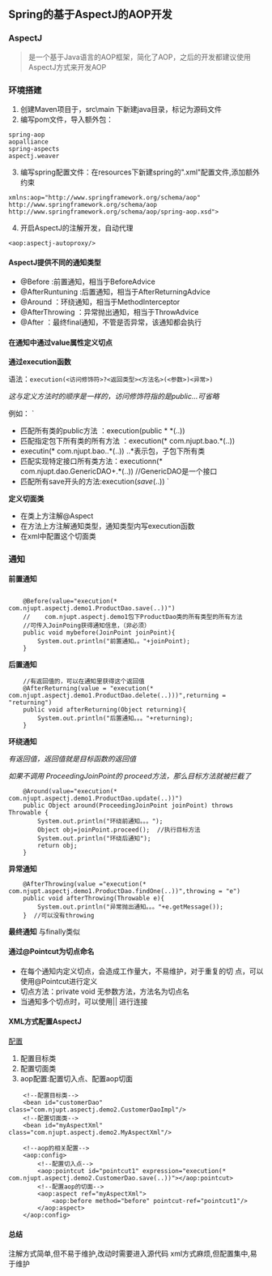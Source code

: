 ## Spring的基于AspectJ的AOP开发

### AspectJ
> 是一个基于Java语言的AOP框架，简化了AOP，之后的开发都建议使用AspectJ方式来开发AOP

### 环境搭建
1. 创建Maven项目于，src\main 下新建java目录，标记为源码文件
2. 编写pom文件，导入额外包：
```
spring-aop 
aopalliance  
spring-aspects  
aspectj.weaver
```
3. 编写spring配置文件：在resources下新建spring的".xml"配置文件,添加额外约束
```
xmlns:aop="http://www.springframework.org/schema/aop"
http://www.springframework.org/schema/aop 
http://www.springframework.org/schema/aop/spring-aop.xsd">
```
4. 开启AspectJ的注解开发，自动代理
```
<aop:aspectj-autoproxy/>
```

#### AspectJ提供不同的通知类型
- @Before :前置通知，相当于BeforeAdvice
- @AfterRuntuning :后置通知，相当于AfterReturningAdvice
- @Around ：环绕通知，相当于MethodInterceptor
- @AfterThrowing ：异常抛出通知，相当于ThrowAdvice
- @After ：最终final通知，不管是否异常，该通知都会执行

#### 在通知中通过value属性定义切点
 **通过execution函数**

语法：`execution(<访问修饰符>?<返回类型><方法名>(<参数>)<异常>)`

*这与定义方法时的顺序是一样的，访问修饰符指的是public...可省略*

例如：
`
- 匹配所有类的public方法 ：execution(public * *(..))
- 匹配指定包下所有类的所有方法 ：execution(* com.njupt.bao.*(..))
- executin(* com.njupt.bao..*(..))  ..*表示包，子包下所有类
- 匹配实现特定接口所有类方法：executionn(* com.njupt.dao.GenericDAO+.*(..))  //GenericDAO是一个接口
- 匹配所有save开头的方法:execution(*save*(..))
`

**定义切面类**

- 在类上方注解@Aspect
- 在方法上方注解通知类型，通知类型内写execution函数
- 在xml中配置这个切面类

### 通知
**前置通知**
```

    @Before(value="execution(* com.njupt.aspectj.demo1.ProductDao.save(..))")
    //    com.njupt.aspectj.demo1包下ProductDao类的所有类型的所有方法
    //可传入JoinPoing获得通知信息，（非必须）
    public void mybefore(JoinPoint joinPoint){
        System.out.println("前置通知。。"+joinPoint);
    }
```
**后置通知**
```
    //有返回值的，可以在通知里获得这个返回值
    @AfterReturning(value = "execution(* com.njupt.aspectj.demo1.ProductDao.delete(..)))",returning = "returning")
    public void afterReturning(Object returning){
        System.out.println("后置通知。。。"+returning);
    }
```
**环绕通知**

*有返回值，返回值就是目标函数的返回值*

*如果不调用 ProceedingJoinPoint的 proceed方法，那么目标方法就被拦截了*
```
    @Around(value="execution(* com.njupt.aspectj.demo1.ProductDao.update(..))")
    public Object around(ProceedingJoinPoint joinPoint) throws Throwable {
        System.out.println("环绕前通知。。。");
        Object obj=joinPoint.proceed();  //执行目标方法
        System.out.println("环绕后通知");
        return obj;
    }
```
**异常通知**
```
    @AfterThrowing(value ="execution(* com.njupt.aspectj.demo1.ProductDao.findOne(..))",throwing = "e")
    public void afterThrowing(Throwable e){
        System.out.println("异常抛出通知。。。"+e.getMessage());
    }  //可以没有throwing
```
**最终通知**   与finally类似

#### 通过@Pointcut为切点命名
- 在每个通知内定义切点，会造成工作量大，不易维护，对于重复的切 点，可以使用@Pointcut进行定义
- 切点方法：private void 无参数方法，方法名为切点名  
- 当通知多个切点时，可以使用|| 进行连接 


#### XML方式配置AspectJ
[配置](src/main/resources/applicationContext2.xml)
1. 配置目标类
2. 配置切面类
3. aop配置:配置切入点、配置aop切面
```
    <!--配置目标类-->
    <bean id="customerDao" class="com.njupt.aspectj.demo2.CustomerDaoImpl"/>
    <!--配置切面类-->
    <bean id="myAspectXml" class="com.njupt.aspectj.demo2.MyAspectXml"/>
    
    <!--aop的相关配置-->
    <aop:config>
        <!--配置切入点-->
        <aop:pointcut id="pointcut1" expression="execution(* com.njupt.aspectj.demo2.CustomerDao.save(..))"></aop:pointcut>
        <!--配置aop的切面-->
        <aop:aspect ref="myAspectXml">
            <aop:before method="before" pointcut-ref="pointcut1"/>
        </aop:aspect>
    </aop:config>
```

#### 总结
注解方式简单,但不易于维护,改动时需要进入源代码
xml方式麻烦,但配置集中,易于维护



